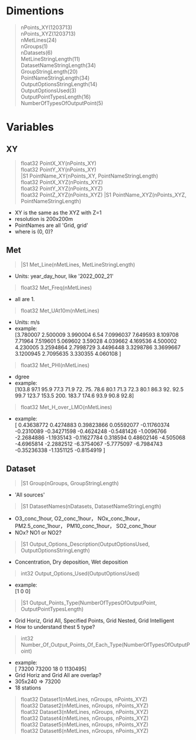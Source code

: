 # Dimentions
>nPoints_XY(1203713)  
nPoints_XYZ(1203713)  
nMetLines(24)  
nGroups(1)  
nDatasets(6)  
MetLineStringLength(11)  
DatasetNameStringLength(34)  
GroupStringLength(20)  
PointNameStringLength(34)  
OutputOptionsStringLength(14)  
OutputOptionsUsed(3)   
OutputPointTypesLength(16)  
NumberOfTypesOfOutputPoint(5)  

# Variables
## XY
>float32 PointX_XY(nPoints_XY)    
float32 PointY_XY(nPoints_XY)   
|S1 PointName_XY(nPoints_XY, PointNameStringLength)   
float32 PointX_XYZ(nPoints_XYZ)   
float32 PointY_XYZ(nPoints_XYZ)   
float32 PointZ_XYZ(nPoints_XYZ)
|S1 PointName_XYZ(nPoints_XYZ, PointNameStringLength)
- XY is the same as the XYZ with Z=1
- resolution is 200x200m
- PointNames are all 'Grid, grid'
- where is (0, 0)?
## Met
>|S1 Met_Line(nMetLines, MetLineStringLength)   
- Units: year_day_hour, like '2022_002_21'

>float32 Met_Freq(nMetLines)   
- all are 1.

>float32 Met_UAt10m(nMetLines)   
- Units: m/s
- example:  
[3.780007  2.500009  3.990004  6.54      7.0996037 7.649593  8.109708
 7.71964   7.519601  5.069602  3.59028   4.039662  4.169536  4.500002
 4.230005  3.2594864 2.7998729 3.4496448 3.3298786 3.3699667 3.1200945
 2.7095635 3.330355  4.060108 ]

>float32 Met_PHI(nMetLines)  
- dgree
- example:  
[103.8  97.1  95.9  77.3  71.9  72.   75.   78.6  80.1  71.3  72.3  80.1
  86.3  92.   92.5  99.7 123.7 153.5 200.  183.7 174.6  93.9  90.8  92.8]

>float32 Met_H_over_LMO(nMetLines)  
- example:  
[ 0.43638772  0.4274883   0.39823866  0.05592077 -0.11760374 -0.2310089
 -0.34271598 -0.4624248  -0.5481426  -1.0096766  -2.2684886  -1.1935143
 -0.11627784  0.318594    0.48602146 -4.505068   -4.6965814  -2.2882512
 -6.3754067  -5.7775097  -6.7984743  -0.35236338 -1.1351125  -0.8154919 ]

## Dataset
>|S1 Group(nGroups, GroupStringLength)  
- 'All sources'

>|S1 DatasetNames(nDatasets, DatasetNameStringLength)   
- O3_conc_1hour, O2_conc_1hour， NOx_conc_1hour， PM2.5_conc_1hour， PM10_conc_1hour， SO2_conc_1hour
- NOx? NO1 or NO2?

>|S1 Output_Options_Description(OutputOptionsUsed, OutputOptionsStringLength)
- Concentration, Dry deposition, Wet deposition

>int32 Output_Options_Used(OutputOptionsUsed)  
- example:  
[1 0 0]

>|S1 Output_Points_Type(NumberOfTypesOfOutputPoint, OutputPointTypesLength)  
- Grid Horiz, Grid All, Specified Points, Grid Nested, Grid Intelligent
- How to understand thest 5 type?

>int32 Number_Of_Output_Points_Of_Each_Type(NumberOfTypesOfOutputPoint)
- example:  
[  73200   73200      18       0 1130495]
- Grid Horiz and Grid All are overlap?
- 305x240 => 73200
- 18 stations

>float32 Dataset1(nMetLines, nGroups, nPoints_XYZ)  
float32 Dataset2(nMetLines, nGroups, nPoints_XYZ)  
float32 Dataset3(nMetLines, nGroups, nPoints_XYZ)   
float32 Dataset4(nMetLines, nGroups, nPoints_XYZ)  
float32 Dataset5(nMetLines, nGroups, nPoints_XYZ)   
float32 Dataset6(nMetLines, nGroups, nPoints_XYZ)   
